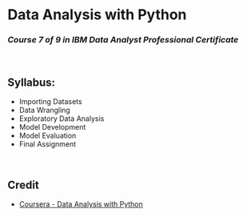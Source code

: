 # Data Analysis with Python
### <i>Course 7 of 9 in IBM Data Analyst Professional Certificate</i>

<br>

## Syllabus:
* Importing Datasets
* Data Wrangling
* Exploratory Data Analysis
* Model Development
* Model Evaluation
* Final Assignment

<br>

## Credit
* [Coursera - Data Analysis with Python](https://www.coursera.org/learn/data-analysis-with-python?specialization=ibm-data-analyst#syllabus)
